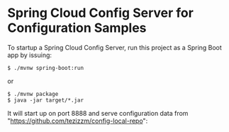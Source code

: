 # Spring Cloud Config Server for Configuration Samples

To startup a Spring Cloud Config Server, run this project as a Spring Boot app by issuing:


```
$ ./mvnw spring-boot:run
```

or

```
$ ./mvnw package
$ java -jar target/*.jar
```

It will start up on port 8888 and serve configuration data from
"https://github.com/tezizzm/config-local-repo":
